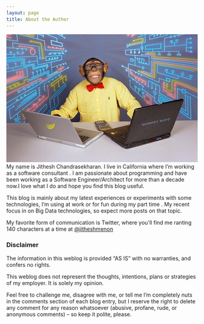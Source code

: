 ```yaml
---
layout: page
title: About the Author
---
```



<img src="/images/chimp.jpg" alt="">
My name is Jithesh Chandrasekharan. I  live in  California where I’m working as a software consultant . I am passionate about programming and have been working as a Software Engineer/Architect for more than a decade now.I love what I do and hope you find this blog useful.  

This blog is mainly about my latest experiences or experiments with some technologies, I’m using at work or for fun during my part time . My recent focus in on Big Data technologies, so expect more posts on that topic. 

My favorite form of communication is Twitter, where you'll find me ranting 140 characters at a time at <span><a href="https://twitter.com/JitheshMenon" target="_blank" title="twitter">@jitheshmenon</a></span>

### Disclaimer  

The information in this weblog is provided “AS IS” with no warranties, and confers no rights.

This weblog does not represent the thoughts, intentions, plans or strategies of my employer. It is solely my opinion.

Feel free to challenge me, disagree with me, or tell me I’m completely nuts in the comments section of each blog entry, but I reserve the right to delete any comment for any reason whatsoever (abusive, profane, rude, or anonymous comments) – so keep it polite, please.





 